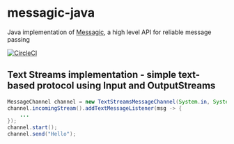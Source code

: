 # messagic-java 
Java implementation of [Messagic](https://github.com/jacekolszak/messagic), a high level API for reliable message passing

[![CircleCI](https://circleci.com/gh/jacekolszak/messagic-java.svg?style=svg)](https://circleci.com/gh/jacekolszak/messagic-java)

## Text Streams implementation - simple text-based protocol using Input and OutputStreams

```Java
MessageChannel channel = new TextStreamsMessageChannel(System.in, System.out);
channel.incomingStream().addTextMessageListener(msg -> {
    ...
});
channel.start();
channel.send("Hello");
```

